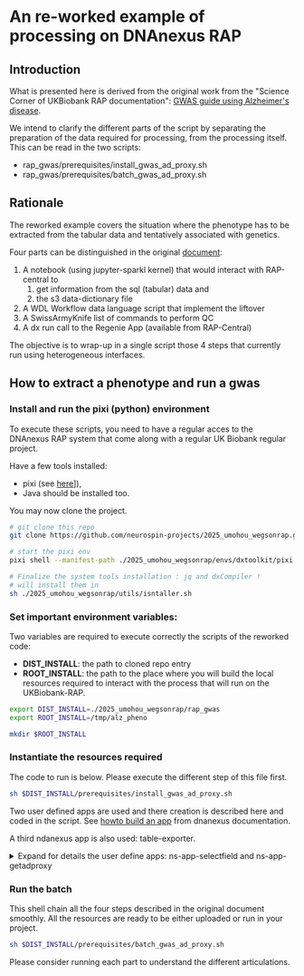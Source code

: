 # An re-worked example of processing on DNAnexus RAP

## Introduction
What is presented here is derived from the original work from the "Science Corner of UKBiobank RAP documentation": [GWAS guide using Alzheimer's disease](https://dnanexus.gitbook.io/uk-biobank-rap/science-corner/gwas-using-alzheimers-disease).
 
 We intend to clarify the different parts of the script by separating the preparation of the data required for processing, from the processing itself. This can be read in the two scripts:
 - rap_gwas/prerequisites/install_gwas_ad_proxy.sh
 - rap_gwas/prerequisites/batch_gwas_ad_proxy.sh

## Rationale
The reworked example covers the situation where the phenotype has to be extracted from the tabular data and tentatively associated with genetics.

Four parts can be distinguished in the original [document](https://dnanexus.gitbook.io/uk-biobank-rap/science-corner/gwas-using-alzheimers-disease): 
1. A notebook  (using jupyter-sparkl kernel) that would interact with RAP-central to 
   1. get information from the sql (tabular) data and 
   2. the s3 data-dictionary file
2. A WDL Workflow data language script that implement the liftover
3. A SwissArmyKnife list of commands to perform QC
4. A dx run call to the Regenie App (available from RAP-Central)


The objective is to wrap-up in a single script those 4 steps that currently run using heterogeneous interfaces.

## How to extract a phenotype and run a gwas

### Install and run the pixi (python) environment
To execute these scripts, you need to have a regular acces to the DNAnexus RAP system that come along with a regular UK Biobank regular project.

Have a few tools installed:
- pixi (see [here](https://pixi.sh/dev/installation/)]),
- Java should be installed too.

You may now clone the project.

```bash
# git clone this repo
git clone https://github.com/neurospin-projects/2025_umohou_wegsonrap.git

# start the pixi env
pixi shell --manifest-path ./2025_umohou_wegsonrap/envs/dxtoolkit/pixi.toml 

# Finalize the system tools installation : jq and dxCompiler !
# will install them in  
sh ./2025_umohou_wegsonrap/utils/isntaller.sh
```

### Set important environment variables:
Two variables are required to execute correctly the scripts of the reworked code:
- **DIST_INSTALL**: the path to cloned repo entry
- **ROOT_INSTALL**: the path to the place where you will build the local resources required to interact with the process that will run on the UKBiobank-RAP.

```bash
export DIST_INSTALL=./2025_umohou_wegsonrap/rap_gwas
export ROOT_INSTALL=/tmp/alz_pheno

mkdir $ROOT_INSTALL
```
### Instantiate the resources required

The code to run is below. Please execute the different step of this file first.

```bash
sh $DIST_INSTALL/prerequisites/install_gwas_ad_proxy.sh
```

Two user defined apps are used and there creation is described here and coded in the script. See [howto build an app](https://academy.dnanexus.com/buildingapplets/python/python_wc) from dnanexus documentation.

A third ndanexus app is also used: table-exporter.

<details><summary>Expand for details the user define apps: ns-app-selectfield and ns-app-getadproxy</summary>


#### ns-app-selectfields

This app will manage the query of the data-dictionary file available from RAP-central. The data disctionnary starts from the "datasource" which is the "refreshable" view of the UK Biobank data.

Set a ROOT_INSTALL variable
```bash
export DIST_INSTALL=<git-entry>/full_pipelines/GWAS_AD_PROXY
export ROOT_INSTALL=/tmp/alz_pheno

mkdir $ROOT_INSTALL/scripts
```

Create the template for the app. The wizard will create a skeleton. The input and output variables of the app are specified in $DIST_INSTALL/prerequisites/selectfield.json

```bash
cd $ROOT_INSTALL/scripts
rm -rf $ROOT_INSTALL/scripts/ns-app-selectfield
dx-app-wizard --json-file $DIST_INSTALL/prerequisites/selectfield.json << EOF


20m
Python
y
y
mem1_ssd1_v2_x16
EOF
# answer are the defaults value, 
# but Python for language, 
# but Internet (yes)
# but access projec (yes)
# 20m for timeout,
# and mem1_ssd1_v2_x16 for instance_type
tree ns-app-selectfield
# should display
ns-app-selectfield/
├── dxapp.json
├── Readme.developer.md
├── Readme.md
├── resources
├── src
│   └── ns-app-selectfield.py
└── test
    └── test.py
```

Then edit the src/ns-app-selectfield.py code look at the sekeleton first and see how it was modified.
```sh
cat $ROOT_INSTALL/scripts/ns-app-selectfield/src/ns-app-selectfield.py

cp $DIST_INSTALL/prerequisites/selectfield_template.py \
   $ROOT_INSTALL/scripts/ns-app-selectfield/src/ns-app-selectfield.py
```

Then edit the $ROOT_INSTALL/scripts/ns-app-selectfield/dxap.json and add in the runSpecs part, and fix the regionalOptions with.

```json
    "execDepends": [
      {"name": "pandas",
       "package_manager": "pip"}
    ],

  "regionalOptions": {
    "aws:eu-west-2": {
      "systemRequirements": {
        "*": {
          "instanceType": "mem1_ssd1_v2_x16"
        }
      }
    }
  }
```
Or you can run these lines to patch the dxapp.json
```bash
python $DIST_INSTALL/prerequisites/patch_app_selectfiled.py
``` 

Then "compile" the app ns-app-selectfield. It will be uploaded in /commons/ns-app/

```bash
cd $ROOT_INSTALL/scripts
ls
#ns-app-selectfiled
 
$DIST_INSTALL/prerequisites/build-ns-app-selectfield.sh ns-app-selectfiled
# reply applet-id applet-XXXXXXXXXXXXXXXXXXXXXXXXXX
```


#### ns-app-getadproxy



This app will interpret the result of a table-export csv file ouput. This app will interpret the existence of AD status in ascending of a given persons (their father or mother) to proxyfy an AD risk.

Set a ROOT_INSTALL variable
```
ROOT_INSTALL=/neurospin/brainomics/25_UM_Rap_Transition/gits/2025_amohou_wegsonrap/full_pipelines/GWAS_AD_PROXY
```

Create the template for the app.

```bash
cd $ROOT_INSTALL/scripts
dx-app-wizard --json-file $ROOT_INSTALL/prerequisites/getadproxy.json
# anser are the defaults value, 
# but Python for language, 
# 20m for timeout,
# and mem1_ssd1_v2_x16 for instance_type
tree ns-app-prolog
# should display
ns-app-prolog/
├── dxapp.json
├── Readme.developer.md
├── Readme.md
├── resources
├── src
│   └── ns-app-prolog.py
└── test
    └── test.py
```

Then edit the dxap.json and add in the runSpecs part.
```json
    "execDepends": [
      {"name": "pandas",
       "package_manager": "pip"}
    ],
```
And fix the regionalOptions with
```json
  "regionalOptions": {
    "aws:eu-west-2": {
      "systemRequirements": {
        "*": {
          "instanceType": "mem1_ssd1_v2_x16"
        }
      }
    }
  }
```


</details>

### Run the batch

This shell chain all the four steps described in the original document smoothly. All the resources are ready to be either uploaded or run in your project.


```bash
sh $DIST_INSTALL/prerequisites/batch_gwas_ad_proxy.sh
```

Please consider running each part to understand the different articulations.